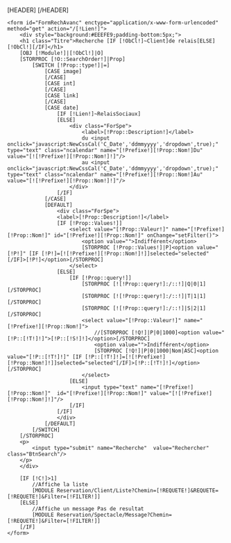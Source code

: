 [HEADER]
	<script type='text/javascript' src='/Skins/AdminV2/Js/datetimepicker_css.js'></script>
[/HEADER]
<div id="EncartForm" >
	
	<form id="FormRechAvanc" enctype="application/x-www-form-urlencoded"  method="get" action="/[!Lien!]">
		<div style="background:#EEEFE9;padding-bottom:5px;">
		<h1 class="Titre">Recherche [IF [!ObCl!]~Client]de relais[ELSE][!ObCl!][/IF]</h1>
		[OBJ [!Module!]|[!ObCl!]|O]
		[STORPROC [!O::SearchOrder!]|Prop]
			[SWITCH [!Prop::type!]|=]
				[CASE image]
				[/CASE]
				[CASE int]
				[/CASE]
				[CASE link]
				[/CASE]
				[CASE date]
					[IF [!Lien!]~RelaisSociaux]
					[ELSE]
						<div class="ForSpe">
							<label>[!Prop::Description!]</label>
							du <input onclick="javascript:NewCssCal('C_Date','ddmmyyyy','dropdown',true);" type="text" class="ncalendar" name="[!Prefixe!][!Prop::Nom!]Du" value="[![!Prefixe!][!Prop::Nom!]!]"/>
							au <input onclick="javascript:NewCssCal('C_Date','ddmmyyyy','dropdown',true);" type="text" class="ncalendar" name="[!Prefixe!][!Prop::Nom!]Au" value="[![!Prefixe!][!Prop::Nom!]!]"/>
						</div>
					[/IF]
				[/CASE]
				[DEFAULT]
					<div class="ForSpe">
					<label>[!Prop::Description!]</label>
					[IF [!Prop::Values!]]
						<select value="[!Prop::Valeur!]" name="[!Prefixe!][!Prop::Nom!]" id="[!Prefixe!][!Prop::Nom!]" onChange="setFilter()">
							<option value="">Indifférent</option>
							[STORPROC [!Prop::Values!]|P]<option value="[!P!]" [IF [!P!]=[![!Prefixe!][!Prop::Nom!]!]]selected="selected"[/IF]>[!P!]</option>[/STORPROC]
						</select>
					[ELSE]
						[IF [!Prop::query!]]
							[STORPROC [![!Prop::query!]:/::!]|Q|0|1][/STORPROC]
							[STORPROC [![!Prop::query!]:/::!]|T|1|1][/STORPROC]
							[STORPROC [![!Prop::query!]:/::!]|S|2|1][/STORPROC]
							<select value="[!Prop::Valeur!]" name="[!Prefixe!][!Prop::Nom!]">
								//[STORPROC [!Q!]|P|0|1000]<option value="[!P::[!T!]!]">[!P::[!S!]!]</option>[/STORPROC]
								<option value="">Indifférent</option>
								[STORPROC [!Q!]|P|0|1000|Nom|ASC]<option value="[!P::[!T!]!]" [IF [!P::[!T!]!]=[![!Prefixe!][!Prop::Nom!]!]]selected="selected"[/IF]>[!P::[!T!]!]</option>[/STORPROC]
							</select>
						[ELSE]
							<input type="text" name="[!Prefixe!][!Prop::Nom!]"  id="[!Prefixe!][!Prop::Nom!]" value="[![!Prefixe!][!Prop::Nom!]!]"/>
						[/IF]
					[/IF]
					</div>
				[/DEFAULT]
			[/SWITCH]
		[/STORPROC]
		<p> 
			<input type="submit" name="Recherche"  value="Rechercher"  class="BtnSearch"/>
		</p>
		</div>

		[IF [!C!]>1]
			//Affiche la liste
			[MODULE Reservation/Client/Liste?Chemin=[!REQUETE!]&REQUETE=[!REQUETE!]&Filter=[!FILTER!]]
		[ELSE]
			//Affiche un message Pas de resultat
			[MODULE Reservation/Spectacle/Message?Chemin=[!REQUETE!]&Filter=[!FILTER!]]
		[/IF]
	</form>
</div>